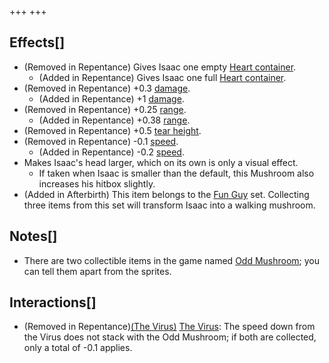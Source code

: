 +++
+++

Effects[]
---------


* (Removed in Repentance) Gives Isaac one empty [Heart container](/wiki/Heart_container "Heart container").
	+ (Added in Repentance) Gives Isaac one full [Heart container](/wiki/Heart_container "Heart container").
* (Removed in Repentance) +0.3 [damage](/wiki/Damage "Damage").
	+ (Added in Repentance) +1 [damage](/wiki/Damage "Damage").
* (Removed in Repentance) +0.25 [range](/wiki/Range "Range").
	+ (Added in Repentance) +0.38 [range](/wiki/Range "Range").
* (Removed in Repentance) +0.5 [tear height](/wiki/Tear_height "Tear height").
* (Removed in Repentance) -0.1 [speed](/wiki/Speed "Speed").
	+ (Added in Repentance) -0.2 [speed](/wiki/Speed "Speed").
* Makes Isaac's head larger, which on its own is only a visual effect.
	+ If taken when Isaac is smaller than the default, this Mushroom also increases his hitbox slightly.
* (Added in Afterbirth) This item belongs to the [Fun Guy](/wiki/Fun_Guy "Fun Guy") set. Collecting three items from this set will transform Isaac into a walking mushroom.


Notes[]
-------


* There are two collectible items in the game named [Odd Mushroom](/wiki/Odd_Mushroom "Odd Mushroom"); you can tell them apart from the sprites.


Interactions[]
--------------


* (Removed in Repentance)[(The Virus)](/wiki/The_Virus "The Virus") [The Virus](/wiki/The_Virus "The Virus"): The speed down from the Virus does not stack with the Odd Mushroom; if both are collected, only a total of -0.1 applies.


